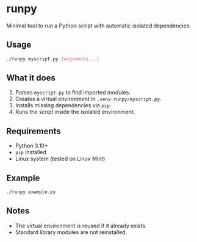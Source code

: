 # runpy

Minimal tool to run a Python script with automatic isolated dependencies.

## Usage

```bash
./runpy myscript.py [arguments...]
```

## What it does

1. Parses `myscript.py` to find imported modules.
2. Creates a virtual environment in `.venv-runpy/myscript.py`.
3. Installs missing dependencies via `pip`.
4. Runs the script inside the isolated environment.

## Requirements

- Python 3.10+  
- `pip` installed  
- Linux system (tested on Linux Mint)

## Example

```bash
./runpy example.py
```

## Notes

- The virtual environment is reused if it already exists.
- Standard library modules are not reinstalled.
